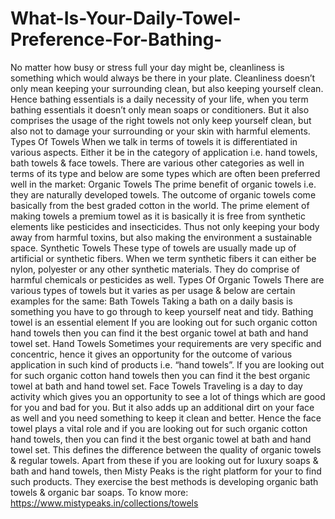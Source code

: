 # What-Is-Your-Daily-Towel-Preference-For-Bathing-
No matter how busy or stress full your day might be, cleanliness is something which would always be there in your plate. Cleanliness doesn’t only mean keeping your surrounding clean, but also keeping yourself clean. Hence bathing essentials is a daily necessity of your life, when you term bathing essentials it doesn’t only mean soaps or conditioners. But it also comprises the usage of the right towels not only keep yourself clean, but also not to damage your surrounding or your skin with harmful elements.  Types Of Towels  When we talk in terms of towels it is differentiated in various aspects. Either it be in the category of application i.e. hand towels, bath towels &amp; face towels. There are various other categories as well in terms of its type and below are some types which are often been preferred well in the market:  Organic Towels  The prime benefit of organic towels i.e. they are naturally developed towels. The outcome of organic towels come basically from the best graded cotton in the world. The prime element of making towels a premium towel as it is basically it is free from synthetic elements like pesticides and insecticides. Thus not only keeping your body away from harmful toxins, but also making the environment a sustainable space.   Synthetic Towels  These type of towels are usually made up of artificial or synthetic fibers. When we term synthetic fibers it can either be nylon, polyester or any other synthetic materials. They do comprise of harmful chemicals or pesticides as well.   Types Of Organic Towels  There are various types of towels but it varies as per usage &amp; below are certain examples for the same:  Bath Towels  Taking a bath on a daily basis is something you have to go through to keep yourself neat and tidy. Bathing towel is an essential element If you are looking out for such organic cotton hand towels then you can find it the best organic towel at bath and hand towel set.  Hand Towels  Sometimes your requirements are very specific and concentric, hence it gives an opportunity for the outcome of various application in such kind of products i.e. “hand towels”. If you are looking out for such organic cotton hand towels then you can find it the best organic towel at bath and hand towel set.  Face Towels  Traveling is a day to day activity which gives you an opportunity to see a lot of things which are good for you and bad for you. But it also adds up an additional dirt on your face as well and you need something to keep it clean and better. Hence the face towel plays a vital role and if you are looking out for such organic cotton hand towels, then you can find it the best organic towel at bath and hand towel set.  This defines the difference between the quality of organic towels &amp; regular towels. Apart from these if you are looking out for luxury soaps &amp; bath and hand towels, then Misty Peaks is the right platform for your to find such products. They exercise the best methods is developing organic bath towels &amp; organic bar soaps.   To know more: https://www.mistypeaks.in/collections/towels
